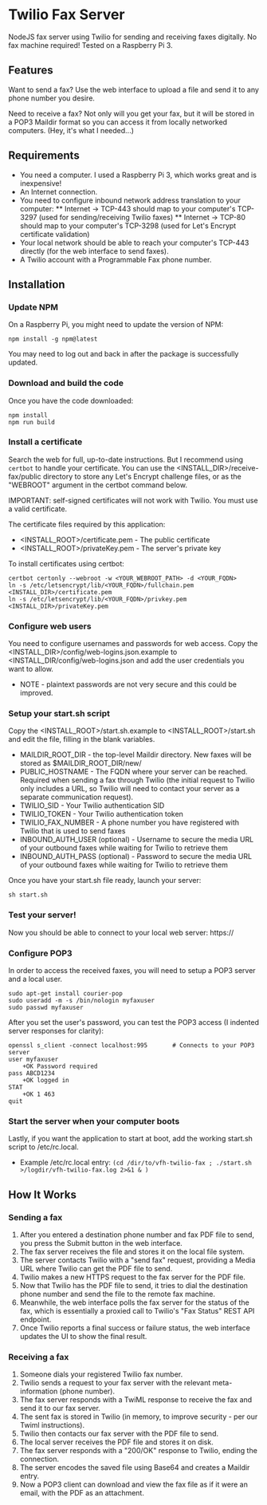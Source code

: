 # Twilio Fax Server
NodeJS fax server using Twilio for sending and receiving faxes digitally. No fax machine required! Tested on a Raspberry Pi 3.


## Features
Want to send a fax? Use the web interface to upload a file and send it to any phone number you desire.

Need to receive a fax? Not only will you get your fax, but it will be stored in a POP3 Maildir format so you can access it from locally networked computers. (Hey, it's what I needed...)


## Requirements
* You need a computer. I used a Raspberry Pi 3, which works great and is inexpensive!
* An Internet connection.
* You need to configure inbound network address translation to your computer:
** Internet -> TCP-443 should map to your computer's TCP-3297 (used for sending/receiving Twilio faxes)
** Internet -> TCP-80 should map to your computer's TCP-3298 (used for Let's Encrypt certificate validation)
* Your local network should be able to reach your computer's TCP-443 directly (for the web interface to send faxes).
* A Twilio account with a Programmable Fax phone number.


## Installation

### Update NPM
On a Raspberry Pi, you might need to update the version of NPM:

    npm install -g npm@latest
    
You may need to log out and back in after the package is successfully updated.


### Download and build the code
Once you have the code downloaded:

    npm install
    npm run build


### Install a certificate
Search the web for full, up-to-date instructions. But I recommend using `certbot` to handle your certificate. You can use the <INSTALL_DIR>/receive-fax/public directory to store any Let's Encrypt challenge files, or as the "WEBROOT" argument in the certbot command below.

IMPORTANT: self-signed certificates will not work with Twilio. You must use a valid certificate.

The certificate files required by this application:
* <INSTALL_ROOT>/certificate.pem - The public certificate
* <INSTALL_ROOT>/privateKey.pem - The server's private key

To install certificates using certbot:

    certbot certonly --webroot -w <YOUR_WEBROOT_PATH> -d <YOUR_FQDN>
    ln -s /etc/letsencrypt/lib/<YOUR_FQDN>/fullchain.pem <INSTALL_DIR>/certificate.pem
    ln -s /etc/letsencrypt/lib/<YOUR_FQDN>/privkey.pem <INSTALL_DIR>/privateKey.pem


### Configure web users
You need to configure usernames and passwords for web access. Copy the <INSTALL_DIR>/config/web-logins.json.example to <INSTALL_DIR/config/web-logins.json and add the user credentials you want to allow.
* NOTE - plaintext passwords are not very secure and this could be improved.


### Setup your start.sh script
Copy the <INSTALL_ROOT>/start.sh.example to <INSTALL_ROOT>/start.sh and edit the file, filling in the blank variables.
* MAILDIR_ROOT_DIR - the top-level Maildir directory. New faxes will be stored as $MAILDIR_ROOT_DIR/new/<mail-filename>
* PUBLIC_HOSTNAME - The FQDN where your server can be reached. Required when sending a fax through Twilio (the initial request to Twilio only includes a URL, so Twilio will need to contact your server as a separate communication request).
* TWILIO_SID - Your Twilio authentication SID
* TWILIO_TOKEN - Your Twilio authentication token
* TWILIO_FAX_NUMBER - A phone number you have registered with Twilio that is used to send faxes
* INBOUND_AUTH_USER (optional) - Username to secure the media URL of your outbound faxes while waiting for Twilio to retrieve them
* INBOUND_AUTH_PASS (optional) - Password to secure the media URL of your outbound faxes while waiting for Twilio to retrieve them


Once you have your start.sh file ready, launch your server:

    sh start.sh


### Test your server!
Now you should be able to connect to your local web server: https://<your-ip-address>


### Configure POP3
In order to access the received faxes, you will need to setup a POP3 server and a local user.

    sudo apt-get install courier-pop
    sudo useradd -m -s /bin/nologin myfaxuser
    sudo passwd myfaxuser

After you set the user's password, you can test the POP3 access (I indented server responses for clarity):

    openssl s_client -connect localhost:995       # Connects to your POP3 server
    user myfaxuser
        +OK Password required
    pass ABCD1234
        +OK logged in
    STAT
        +OK 1 463
    quit


### Start the server when your computer boots
Lastly, if you want the application to start at boot, add the working start.sh script to /etc/rc.local.
 * Example /etc/rc.local entry:  `(cd /dir/to/vfh-twilio-fax ; ./start.sh >/logdir/vfh-twilio-fax.log 2>&1 & )`


## How It Works

### Sending a fax

1. After you entered a destination phone number and fax PDF file to send, you press the Submit button in the web interface.
2. The fax server receives the file and stores it on the local file system.
3. The server contacts Twilio with a "send fax" request, providing a Media URL where Twilio can get the PDF file to send.
4. Twilio makes a new HTTPS request to the fax server for the PDF file.
5. Now that Twilio has the PDF file to send, it tries to dial the destination phone number and send the file to the remote fax machine.
6. Meanwhile, the web interface polls the fax server for the status of the fax, which is essentially a proxied call to Twilio's "Fax Status" REST API endpoint.
7. Once Twilio reports a final success or failure status, the web interface updates the UI to show the final result.


### Receiving a fax

1. Someone dials your registered Twilio fax number.
2. Twilio sends a request to your fax server with the relevant meta-information (phone number).
3. The fax server responds with a TwiML response to receive the fax and send it to our fax server.
4. The sent fax is stored in Twilio (in memory, to improve security - per our Twiml instructions).
5. Twilio then contacts our fax server with the PDF file to send.
6. The local server receives the PDF file and stores it on disk.
7. The fax server responds with a "200/OK" response to Twilio, ending the connection.
8. The server encodes the saved file using Base64 and creates a Maildir entry.
9. Now a POP3 client can download and view the fax file as if it were an email, with the PDF as an attachment.
